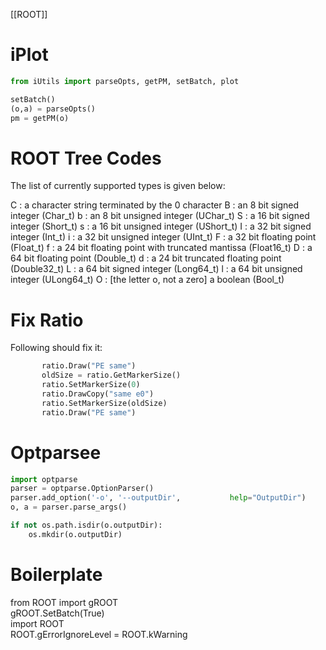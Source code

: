 [[ROOT]]

# iPlot

```python
from iUtils import parseOpts, getPM, setBatch, plot

setBatch()
(o,a) = parseOpts()
pm = getPM(o)
```


# ROOT Tree Codes

The list of currently supported types is given below:

C : a character string terminated by the 0 character
B : an 8 bit signed integer (Char_t)
b : an 8 bit unsigned integer (UChar_t)
S : a 16 bit signed integer (Short_t)
s : a 16 bit unsigned integer (UShort_t)
I : a 32 bit signed integer (Int_t)
i : a 32 bit unsigned integer (UInt_t)
F : a 32 bit floating point (Float_t)
f : a 24 bit floating point with truncated mantissa (Float16_t)
D : a 64 bit floating point (Double_t)
d : a 24 bit truncated floating point (Double32_t)
L : a 64 bit signed integer (Long64_t)
l : a 64 bit unsigned integer (ULong64_t)
O : [the letter o, not a zero] a boolean (Bool_t)


# Fix Ratio

Following should fix it:
```python
       ratio.Draw("PE same")
       oldSize = ratio.GetMarkerSize()
       ratio.SetMarkerSize(0)
       ratio.DrawCopy("same e0")
       ratio.SetMarkerSize(oldSize)
       ratio.Draw("PE same")
```

# Optparsee


```python
import optparse
parser = optparse.OptionParser()
parser.add_option('-o', '--outputDir',           help="OutputDir")
o, a = parser.parse_args()

if not os.path.isdir(o.outputDir):
    os.mkdir(o.outputDir)
```  

# Boilerplate

from ROOT import gROOT  
gROOT.SetBatch(True)  
import ROOT  
ROOT.gErrorIgnoreLevel = ROOT.kWarning
